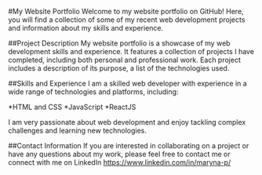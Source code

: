 #My Website Portfolio
Welcome to my website portfolio on GitHub! Here, you will find a collection of some of my recent web development projects and information about my skills and experience.

##Project Description
My website portfolio is a showcase of my web development skills and experience. It features a collection of projects I have completed, including both personal and professional work. Each project includes a description of its purpose, a list of the technologies used.

##Skills and Experience
I am a skilled web developer with experience in a wide range of technologies and platforms, including:

*HTML and CSS 
*JavaScript
*ReactJS

I am very passionate about web development and enjoy tackling complex challenges and learning new technologies.

##Contact Information
If you are interested in collaborating on a project or have any questions about my work, please feel free to contact me or connect with me on LinkedIn https://www.linkedin.com/in/maryna-p/
